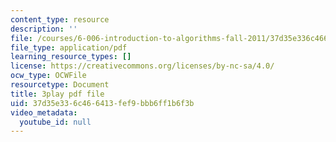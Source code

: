 ```yaml
---
content_type: resource
description: ''
file: /courses/6-006-introduction-to-algorithms-fall-2011/37d35e336c466413fef9bbb6ff1b6f3b_sPuazUPiV1k.pdf
file_type: application/pdf
learning_resource_types: []
license: https://creativecommons.org/licenses/by-nc-sa/4.0/
ocw_type: OCWFile
resourcetype: Document
title: 3play pdf file
uid: 37d35e33-6c46-6413-fef9-bbb6ff1b6f3b
video_metadata:
  youtube_id: null
---
```

